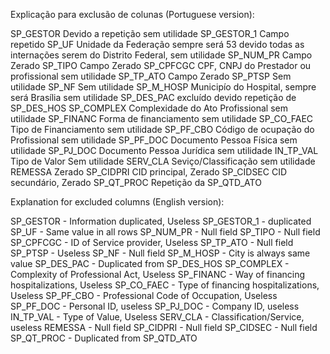 Explicação para exclusão de colunas (Portuguese version):

SP_GESTOR  Devido a repetição sem utilidade
SP_GESTOR_1 Campo repetido
SP_UF Unidade da Federação sempre será 53 devido todas as internações serem do Distrito Federal, sem utilidade
SP_NUM_PR Campo Zerado
SP_TIPO Campo Zerado
SP_CPFCGC CPF, CNPJ do Prestador ou profissional sem utilidade
SP_TP_ATO Campo Zerado
SP_PTSP Sem utilidade
SP_NF Sem utilidade
SP_M_HOSP Municipío do Hospital, sempre será Brasília sem utilidade
SP_DES_PAC excluído devido repetição de SP_DES_HOS
SP_COMPLEX Complexidade do Ato Profissional sem utilidade
SP_FINANC Forma de financiamento sem utilidade
SP_CO_FAEC Tipo de Financiamento sem utilidade
SP_PF_CBO Código de ocupação do Profissional sem utilidade
SP_PF_DOC Documento Pessoa Física sem utilidade
SP_PJ_DOC Documento Pessoa Jurídica sem utilidade
IN_TP_VAL Tipo de Valor Sem utilidade
SERV_CLA Seviço/Classificação sem utilidade
REMESSA Zerado
SP_CIDPRI CID principal, Zerado
SP_CIDSEC CID secundário, Zerado
SP_QT_PROC Repetição da SP_QTD_ATO


Explanation for excluded columns (English version):

SP_GESTOR - Information duplicated, Useless
SP_GESTOR_1 - duplicated
SP_UF - Same value in all rows
SP_NUM_PR - Null field
SP_TIPO - Null field
SP_CPFCGC - ID of Service provider, Useless
SP_TP_ATO - Null field
SP_PTSP - Useless
SP_NF - Null field
SP_M_HOSP - City is always same value
SP_DES_PAC - Duplicated from SP_DES_HOS
SP_COMPLEX - Complexity of Professional Act, Useless
SP_FINANC - Way of financing hospitalizations, Useless
SP_CO_FAEC - Type of financing hospitalizations, Useless
SP_PF_CBO - Professional Code of Occupation, Useless
SP_PF_DOC - Personal ID, useless
SP_PJ_DOC - Company ID, useless
IN_TP_VAL - Type of Value, Useless
SERV_CLA - Classification/Service, useless
REMESSA - Null field
SP_CIDPRI - Null field
SP_CIDSEC - Null field
SP_QT_PROC - Duplicated from SP_QTD_ATO
